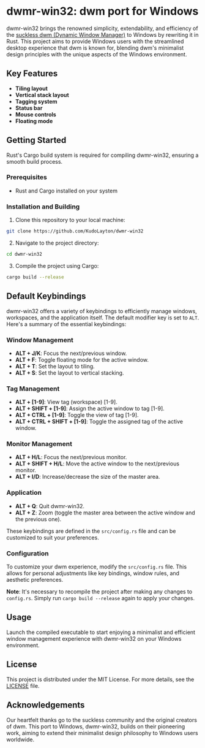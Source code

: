 # dwmr-win32: dwm port for Windows

dwmr-win32 brings the renowned simplicity, extendability, and efficiency of the [suckless dwm (Dynamic Window Manager)](https://dwm.suckless.org/) to Windows by rewriting it in Rust. This project aims to provide Windows users with the streamlined desktop experience that dwm is known for, blending dwm's minimalist design principles with the unique aspects of the Windows environment.

## Key Features

- **Tiling layout**
- **Vertical stack layout**
- **Tagging system**
- **Status bar**
- **Mouse controls**
- **Floating mode**

## Getting Started

Rust's Cargo build system is required for compiling dwmr-win32, ensuring a smooth build process.

### Prerequisites

- Rust and Cargo installed on your system

### Installation and Building

1. Clone this repository to your local machine:

```Bash
git clone https://github.com/KudoLayton/dwmr-win32
```

2. Navigate to the project directory:

```Bash
cd dwmr-win32
```

3. Compile the project using Cargo:

```Bash
cargo build --release
```

## Default Keybindings

dwmr-win32 offers a variety of keybindings to efficiently manage windows, workspaces, and the application itself. The default modifier key is set to `ALT`. Here's a summary of the essential keybindings:

### Window Management
- **ALT + J/K**: Focus the next/previous window.
- **ALT + F**: Toggle floating mode for the active window.
- **ALT + T**: Set the layout to tiling.
- **ALT + S**: Set the layout to vertical stacking.

### Tag Management
- **ALT + [1-9]**: View tag (workspace) [1-9].
- **ALT + SHIFT + [1-9]**: Assign the active window to tag [1-9].
- **ALT + CTRL + [1-9]**: Toggle the view of tag [1-9].
- **ALT + CTRL + SHIFT + [1-9]**: Toggle the assigned tag of the active window.

### Monitor Management
- **ALT + H/L**: Focus the next/previous monitor.
- **ALT + SHIFT + H/L**: Move the active window to the next/previous monitor.
- **ALT + I/D**: Increase/decrease the size of the master area.

### Application
- **ALT + Q**: Quit dwmr-win32.
- **ALT + Z**: Zoom (toggle the master area between the active window and the previous one).

These keybindings are defined in the `src/config.rs` file and can be customized to suit your preferences.

### Configuration

To customize your dwm experience, modify the `src/config.rs` file. This allows for personal adjustments like key bindings, window rules, and aesthetic preferences.

**Note**: It's necessary to recompile the project after making any changes to `config.rs`. Simply run `cargo build --release` again to apply your changes.

## Usage

Launch the compiled executable to start enjoying a minimalist and efficient window management experience with dwmr-win32 on your Windows environment.


## License

This project is distributed under the MIT License. For more details, see the [LICENSE](LICENSE) file.

## Acknowledgements

Our heartfelt thanks go to the suckless community and the original creators of dwm. This port to Windows, dwmr-win32, builds on their pioneering work, aiming to extend their minimalist design philosophy to Windows users worldwide.


